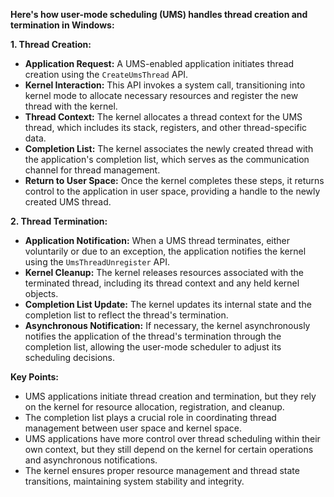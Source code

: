  **Here's how user-mode scheduling (UMS) handles thread creation and termination in Windows:**

**1. Thread Creation:**

- **Application Request:** A UMS-enabled application initiates thread creation using the `CreateUmsThread` API.
- **Kernel Interaction:** This API invokes a system call, transitioning into kernel mode to allocate necessary resources and register the new thread with the kernel.
- **Thread Context:** The kernel allocates a thread context for the UMS thread, which includes its stack, registers, and other thread-specific data.
- **Completion List:** The kernel associates the newly created thread with the application's completion list, which serves as the communication channel for thread management.
- **Return to User Space:** Once the kernel completes these steps, it returns control to the application in user space, providing a handle to the newly created UMS thread.

**2. Thread Termination:**

- **Application Notification:** When a UMS thread terminates, either voluntarily or due to an exception, the application notifies the kernel using the `UmsThreadUnregister` API.
- **Kernel Cleanup:** The kernel releases resources associated with the terminated thread, including its thread context and any held kernel objects.
- **Completion List Update:** The kernel updates its internal state and the completion list to reflect the thread's termination.
- **Asynchronous Notification:** If necessary, the kernel asynchronously notifies the application of the thread's termination through the completion list, allowing the user-mode scheduler to adjust its scheduling decisions.

**Key Points:**

- UMS applications initiate thread creation and termination, but they rely on the kernel for resource allocation, registration, and cleanup.
- The completion list plays a crucial role in coordinating thread management between user space and kernel space.
- UMS applications have more control over thread scheduling within their own context, but they still depend on the kernel for certain operations and asynchronous notifications.
- The kernel ensures proper resource management and thread state transitions, maintaining system stability and integrity.
